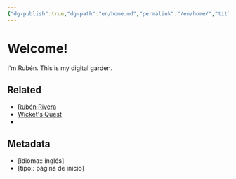 ```yaml
---
{"dg-publish":true,"dg-path":"en/home.md","permalink":"/en/home/","title":"Home","hide":true,"tags":["www"],"noteIcon":"1","created":"2024-04-07T15:11:38.064-06:00","updated":"2024-04-07T19:20:24.981-06:00"}
---
```


# Welcome!

I'm Rubén. This is my digital garden.

## Related

- [Rubén Rivera](https://rubenrivera.mx)
- [Wicket's Quest](https://wicket.quest) 
- 
## Metadata
- [idioma:: inglés]
- [tipo:: página de inicio]